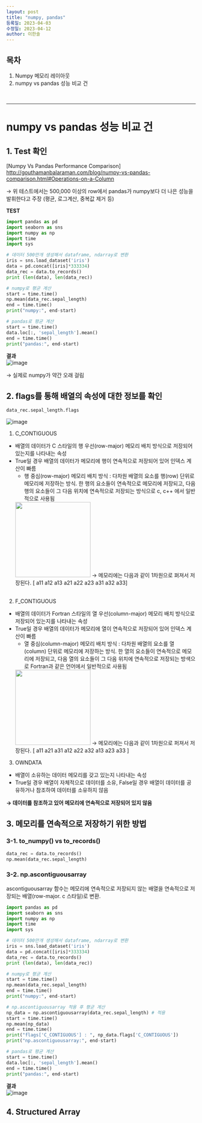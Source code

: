 ```yaml
---
layout: post
title: "numpy, pandas"
등록일: 2023-04-03
수정일: 2023-04-12
author: 이한솔
---
```


## **목차**
1. Numpy 메모리 레이아웃
2. numpy vs pandas 성능 비교 건

<Br>
   
---

# **numpy vs pandas 성능 비교 건**
   ## **1. Test 확인**
   [Numpy Vs Pandas Performance Comparison] <BR>
   <http://gouthamanbalaraman.com/blog/numpy-vs-pandas-comparison.html#Operations-on-a-Column>

   → 위 테스트에서는 500,000 이상의 row에서 pandas가 numpy보다 더 나은 성능을 발휘한다고 주장 (평균, 로그계산, 중복값 제거 등)

   **TEST** <BR> 

   ```python
   import pandas as pd
   import seaborn as sns
   import numpy as np
   import time
   import sys

   # 데이터 500만개 생성해서 dataframe, ndarray로 변환
   iris = sns.load_dataset('iris')
   data = pd.concat([iris]*333334)
   data_rec = data.to_records()
   print (len(data), len(data_rec))

   # numpy로 평균 계산
   start = time.time()
   np.mean(data_rec.sepal_length)
   end = time.time()
   print("numpy:", end-start)

   # pandas로 평균 계산
   start = time.time()
   data.loc[:, 'sepal_length'].mean()
   end = time.time()
   print("pandas:", end-start)

   ```

   **결과** <BR>
   ![image](https://user-images.githubusercontent.com/109563345/231366441-8434755c-4fcd-4f7c-903d-c109d2b925f3.png)

   → 실제로 numpy가 약간 오래 걸림

## **2. flags를 통해 배열의 속성에 대한 정보를 확인**  

   ```python
   data_rec.sepal_length.flags
   ``` 
   ![image](https://user-images.githubusercontent.com/109563345/231384119-05ffd27a-e48b-425a-954b-db9f1fff5fda.png)

   1) C_CONTIGUOUS
   - 배열의 데이터가 C 스타일의 행 우선(row-major) 메모리 배치 방식으로 저장되어 있는지를 나타내는 속성
   - True일 경우 배열의 데이터가 메모리에 행이 연속적으로 저장되어 있어 인덱스 계산이 빠름 <br>
      - 행 중심(row-major) 메모리 배치 방식 : 다차원 배열의 요소를 행(row) 단위로 메모리에 저장하는 방식. 한 행의 요소들이 연속적으로 메모리에 저장되고, 다음 행의 요소들이 그 다음 위치에 연속적으로 저장되는 방식으로 c, c++ 에서 일반적으로 사용됨
      <img src="https://user-images.githubusercontent.com/109563345/231621004-8896f889-bf36-4f49-8d70-8bd2c6f84835.png" width="200">
      → 메모리에는 다음과 같이 1차원으로 펴져서 저장된다. [ a11 a12 a13 a21 a22 a23 a31 a32 a33] <br><br>

   2) F_CONTIGUOUS
   - 배열의 데이터가 Fortran 스타일의 열 우선(column-major) 메모리 배치 방식으로 저장되어 있는지를 나타내는 속성
   - True일 경우 배열의 데이터가 메모리에 열이 연속적으로 저장되어 있어 인덱스 계산이 빠름 <br>
      - 열 중심(column-major) 메모리 배치 방식 : 다차원 배열의 요소를 열(column) 단위로 메모리에 저장하는 방식. 한 열의 요소들이 연속적으로 메모리에 저장되고, 다음 열의 요소들이 그 다음 위치에 연속적으로 저장되는 방색으로 Fortran과 같은 언어에서 일반적으로 사용됨
      <img src="https://user-images.githubusercontent.com/109563345/231620757-cf9eca8b-1006-4835-b121-d84d939e39cf.png" width="200">
      → 메모리에는 다음과 같이 1차원으로 퍼져서 저장된다. [ a11 a21 a31 a12 a22 a32 a13 a23 a33 ]

   3) OWNDATA
   - 배열이 소유하는 데이터 메모리를 갖고 있는지 나타내는 속성
   - True일 경우 배열이 자체적으로 데이터를 소유, False일 경우 배열이 데이터를 공유하거나 참조하여 데이터를 소유하지 않음

   **→  데이터를 참조하고 있어 메모리에 연속적으로 저장되어 있지 않음**


## **3. 메모리를 연속적으로 저장하기 위한 방법**  
   ### **3-1. to_numpy() vs to_records()**  
   
   ```python
   data_rec = data.to_records()
   np.mean(data_rec.sepal_length)
   ```
   
   ### **3-2. np.ascontiguousarray**  
   ascontiguousarray 함수는 메모리에 연속적으로 저장되지 않는 배열을 연속적으로 저장되는 배열(row-major. c 스타일)로 변환.
   
   ```python
   import pandas as pd
   import seaborn as sns
   import numpy as np
   import time
   import sys

   # 데이터 500만개 생성해서 dataframe, ndarray로 변환
   iris = sns.load_dataset('iris')
   data = pd.concat([iris]*333334)
   data_rec = data.to_records()
   print (len(data), len(data_rec))

   # numpy로 평균 계산
   start = time.time()
   np.mean(data_rec.sepal_length)
   end = time.time()
   print("numpy:", end-start)

   # np.ascontiguousarray 적용 후 평균 계산
   np_data = np.ascontiguousarray(data_rec.sepal_length) # 적용
   start = time.time()
   np.mean(np_data)
   end = time.time()
   print("flags['C_CONTIGUOUS'] : ", np_data.flags['C_CONTIGUOUS'])
   print("np.ascontiguousarray:", end-start)

   # pandas로 평균 계산
   start = time.time()
   data.loc[:, 'sepal_length'].mean()
   end = time.time()
   print("pandas:", end-start)

   ```
   **결과** <BR>
   ![image](https://user-images.githubusercontent.com/109563345/231630439-f7249d62-246a-4f71-8277-3cb931d3ce85.png)


## **4. Structured Array**
   
